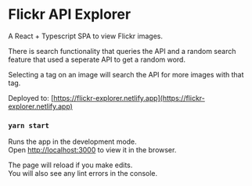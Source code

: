 # Flickr API Explorer

A React + Typescript SPA to view Flickr images. 

There is search functionality that queries the API and a random search feature that used a seperate API to get a random word.

Selecting a tag on an image will search the API for more images with that tag.

Deployed to: [https://flickr-explorer.netlify.app](https://flickr-explorer.netlify.app)

### `yarn start`

Runs the app in the development mode.\
Open [http://localhost:3000](http://localhost:3000) to view it in the browser.

The page will reload if you make edits.\
You will also see any lint errors in the console.